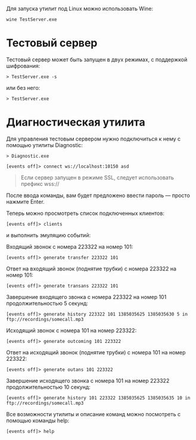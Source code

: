 Для запуска утилит под Linux можно использовать Wine:

	wine TestServer.exe

Тестовый сервер
===============

Тестовый сервер может быть запущен в двух режимах, с поддержкой шифрования:

	> TestServer.exe -s

или без него:

	> TestServer.exe

Диагностическая утилита
=======================

Для управления тестовым сервером нужно подключиться к нему с помощью утилиты Diagnostic:

	> Diagnostic.exe

	[events off]> connect ws://localhost:10150 asd

> Если сервер запущен в режиме SSL, следует использовать префикс wss://
	
После ввода команды, вам будет предложено ввести пароль — просто нажмите Enter.

Теперь можно просмотреть список подключенных клиентов:

	[events off]> clients

и выполнить эмуляцию событий:

Входящий звонок с номера 223322 на номер 101:

	[events off]> generate transfer 223322 101

Ответ на входящий звонок (поднятие трубки) с номера 223322 на номер 101:

	[events off]> generate transans 223322 101
	
Завершение входящего звонка с номера 223322 на номер 101 продолжительностью 5 секунд:

	[events off]> generate history 223322 101 1385035625 1385035630 5 in ftp://recordings/somecall.mp3

Исходящий звонок с номера 101 на номер 223322:

	[events off]> generate outcoming 101 223322

Ответ на исходящий звонок (поднятие трубки) с номера 101 на номер 223322:

	[events off]> generate outans 101 223322
	
Завершение исходящего звонка с номера 101 на номер 223322 продолжительностью 10 секунд:

	[events off]> generate history 101 223322 1385035625 1385035635 10 in ftp://recordings/somecall.mp3


Все возможности утилиты и описание команд можно посмотреть с помощью команды help:

	[events off]> help
	
